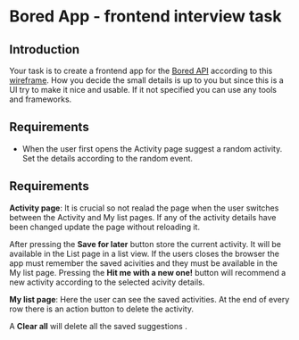 # Bored App - frontend interview task

## Introduction
Your task is to create a frontend app for the [Bored API](http://www.boredapi.com/documentation) according to this [wireframe](https://raw.githubusercontent.com/ngabesz-wse/bored-app/master/bored-app-wf.jpg).
How you decide the small details is up to you but since this is a UI try to make it nice and usable. If it not specified you can use any tools and frameworks.
## Requirements
- When the user first opens the Activity page suggest a random activity. Set the details according to the random event. 

## Requirements
**Activity page**:
It is crucial so not realad the page when the user switches between the Activity and My list pages.
If any of the activity details have been changed update the page without reloading it.

After pressing the **Save for later** button store the current activity. It will be available in the List page in a list view.
If the users closes the browser the app must remember the saved acivities and they must be available in the My list page.
Pressing the **Hit me with a new one!** button will recommend a new activity according to the selected acivity details.

**My list page**:
Here the user can see the saved activities. At the end of every row there is an action button to delete the activity. 

A **Clear all** will delete all the saved suggestions .
